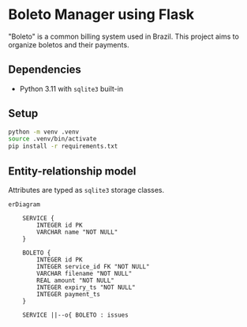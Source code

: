 # Boleto Manager using Flask

"Boleto" is a common billing system used in Brazil.
This project aims to organize boletos and their payments.

## Dependencies

- Python 3.11 with `sqlite3` built-in

## Setup

```sh
python -m venv .venv
source .venv/bin/activate
pip install -r requirements.txt
```

## Entity-relationship model

Attributes are typed as `sqlite3` storage classes.

```mermaid
erDiagram

    SERVICE {
        INTEGER id PK
        VARCHAR name "NOT NULL"
    }
    
    BOLETO {
        INTEGER id PK
        INTEGER service_id FK "NOT NULL"
        VARCHAR filename "NOT NULL"
        REAL amount "NOT NULL"
        INTEGER expiry_ts "NOT NULL"
        INTEGER payment_ts
    }

    SERVICE ||--o{ BOLETO : issues
```
